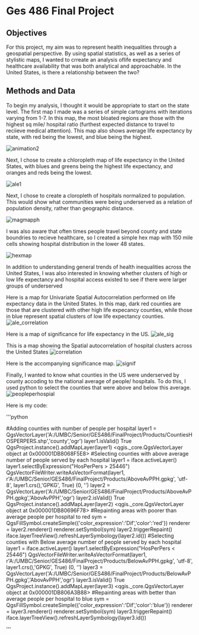 # Ges 486 Final Project

## Objectives

For this project, my aim was to represent health inequalities through a geospatial perspective. By using spatial statistics, as well as a series of stylistic maps, I wanted to crreate an analysis oflife expectancy and healthcare availability that was both analytical and approachable. In the United States, is there a relationship between the two?

## Methods and Data

To begin my analysis, I thought it would be appropriate to start on the state level. The first map I made was a series of simple cartograms with iterations varying from 1-7. In this map, the most bloated regions are those with the highest sq mile/ hospital ratio (furthest expected distance to travel to reciieve medical attention). This map also shows average life expectancy by state, with red being the lowest, and blue being the highest.

![animation2](https://user-images.githubusercontent.com/42807663/50254806-81080700-03bd-11e9-9b8d-f47b52f18508.gif)

Next, I chose  to create a chloropleth map of life expectancy in the United States, with blues and greens being the highest life expectancy, and oranges and reds being the lowest.

![ale1](https://user-images.githubusercontent.com/42807663/50254795-78afcc00-03bd-11e9-8363-c34df0c7175c.jpg)

Next, I chose to create a cloropleth of hospitals normalized to population. This would show what communities were being underserved as a relation of population density, rather than geographic distance.

![magmapph](https://user-images.githubusercontent.com/42807663/50255390-a85fd380-03bf-11e9-86fc-76fba8493e7b.jpg)

I was also aware that often times people travel beyond county and state boundries to recieve healthcare, so I created a simple hex map with 150 mile cells showing hospital distribution in the lower 48 states.

![hexmap](https://user-images.githubusercontent.com/42807663/50255386-a433b600-03bf-11e9-8073-67d4ebf6d768.jpg)

In addition to understanding general trends of health inequalities across the United States, I was also interested in knowing whether clusters of high or low life expectancy and hospital access existed to see if there were larger groups of underserved 

Here is a map for Univariate Spatial Autocorrelation performed on life expectancy data in the United States. In this map, dark red counties are those that are clustered with other high life expecancy counties, while those in blue represent spatial clusters of low life expectancy counties.
![ale_correlation](https://user-images.githubusercontent.com/42807663/50254845-9f6e0280-03bd-11e9-911f-c5b0e6d6068a.png)

Here is a map of significance for life expectancy in the US.
![ale_sig](https://user-images.githubusercontent.com/42807663/50257184-23c58300-03c8-11e9-8f5a-47820e0cb0d0.png)

This is a map showing the Spatial autocorrelation of hospital clusters across the United States
![correlation](https://user-images.githubusercontent.com/42807663/50254866-b280d280-03bd-11e9-810e-60f697edfd5a.png)

Here is the accompanying significance map.
![signif](https://user-images.githubusercontent.com/42807663/50257186-258f4680-03c8-11e9-84a5-991fff0c336a.png)

Finally, I wanted to know what counties in the US were underserved by county accoding to the national average of people/ hospitals. To do this, I used python to select the counties that were above and below this average.
![peopleperhospial](https://user-images.githubusercontent.com/42807663/50255402-b57cc280-03bf-11e9-8f90-a92d508bb989.jpg)

Here is my code:

'''python

#Adding counties with number of people per hospital
layer1 = QgsVectorLayer('A:/UMBC/Senior/GES486/FinalProject/Products/CountiesHOSPERPERS.shp','county','ogr')
layer1.isValid()
True
QgsProject.instance().addMapLayer(layer1)
<qgis._core.QgsVectorLayer object at 0x000001DB8068F5E8>
#Selecting counties with above average number of people served by each hospital
layer1 = iface.activeLayer()
layer1.selectByExpression("HosPerPers > 25446")
QgsVectorFileWriter.writeAsVectorFormat(layer1, r'A:/UMBC/Senior/GES486/FinalProject/Products/AboveAvPPH.gpkg', 'utf-8', layer1.crs(),'GPKG', True)
(0, '')
layer2 = QgsVectorLayer('A:/UMBC/Senior/GES486/FinalProject/Products/AboveAvPPH.gpkg','AbovAvPPH','ogr')
layer2.isValid()
True
QgsProject.instance().addMapLayer(layer2)
<qgis._core.QgsVectorLayer object at 0x000001DB80696F78>
#Repainting areas with poorer than average people per hospital to red
sym = QgsFillSymbol.createSimple({'color_expression':'Dif','color':'red'})
renderer = layer2.renderer()
renderer.setSymbol(sym)
layer2.triggerRepaint()
iface.layerTreeView().refreshLayerSymbology(layer2.id())
#Selecting counties with Below average number of people served by each hospital
layer1 = iface.activeLayer()
layer1.selectByExpression("HosPerPers < 25446")
QgsVectorFileWriter.writeAsVectorFormat(layer1, r'A:/UMBC/Senior/GES486/FinalProject/Products/BelowAvPPH.gpkg', 'utf-8', layer1.crs(),'GPKG', True)
(0, '')
layer3 = QgsVectorLayer('A:/UMBC/Senior/GES486/FinalProject/Products/BelowAvPPH.gpkg','AbovAvPPH','ogr')
layer3.isValid()
True
QgsProject.instance().addMapLayer(layer3)
<qgis._core.QgsVectorLayer object at 0x000001DB806A3B88>
#Repainting areas with better than average people per hospital to blue
sym = QgsFillSymbol.createSimple({'color_expression':'Dif','color':'blue'})
renderer = layer3.renderer()
renderer.setSymbol(sym)
layer3.triggerRepaint()
iface.layerTreeView().refreshLayerSymbology(layer3.id())

'''
